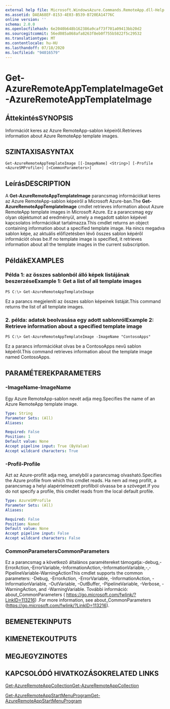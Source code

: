 ```yaml
---
external help file: Microsoft.WindowsAzure.Commands.RemoteApp.dll-Help.xml
ms.assetid: DAEA68EF-8153-4E03-B539-B720EA14776C
online version: ''
schema: 2.0.0
ms.openlocfilehash: 6e2040b648b162386a9caf73f701a09413bb20d2
ms.sourcegitcommit: 56ed085a868afa8263f8eb0f755b5822f5c29532
ms.translationtype: MT
ms.contentlocale: hu-HU
ms.lasthandoff: 07/18/2020
ms.locfileid: "94016579"
---
```

# <span data-ttu-id="8f5d4-101">Get-AzureRemoteAppTemplateImage</span><span class="sxs-lookup"><span data-stu-id="8f5d4-101">Get-AzureRemoteAppTemplateImage</span></span>

## <span data-ttu-id="8f5d4-102">Áttekintés</span><span class="sxs-lookup"><span data-stu-id="8f5d4-102">SYNOPSIS</span></span>
<span data-ttu-id="8f5d4-103">Információt keres az Azure RemoteApp-sablon képeiről.</span><span class="sxs-lookup"><span data-stu-id="8f5d4-103">Retrieves information about Azure RemoteApp template images.</span></span>

## <span data-ttu-id="8f5d4-104">SZINTAXISA</span><span class="sxs-lookup"><span data-stu-id="8f5d4-104">SYNTAX</span></span>

```
Get-AzureRemoteAppTemplateImage [[-ImageName] <String>] [-Profile <AzureSMProfile>] [<CommonParameters>]
```

## <span data-ttu-id="8f5d4-105">Leírás</span><span class="sxs-lookup"><span data-stu-id="8f5d4-105">DESCRIPTION</span></span>
<span data-ttu-id="8f5d4-106">A **Get-AzureRemoteAppTemplateImage** parancsmag információkat keres az Azure RemoteApp-sablon képeiről a Microsoft Azure-ban.</span><span class="sxs-lookup"><span data-stu-id="8f5d4-106">The **Get-AzureRemoteAppTemplateImage** cmdlet retrieves information about Azure RemoteApp template images in Microsoft Azure.</span></span>
<span data-ttu-id="8f5d4-107">Ez a parancsmag egy olyan objektumot ad eredményül, amely a megadott sablon képével kapcsolatos információkat tartalmazza.</span><span class="sxs-lookup"><span data-stu-id="8f5d4-107">This cmdlet returns an object containing information about a specified template image.</span></span>
<span data-ttu-id="8f5d4-108">Ha nincs megadva sablon képe, az aktuális előfizetésben lévő összes sablon képéről információt olvas be.</span><span class="sxs-lookup"><span data-stu-id="8f5d4-108">If no template image is specified, it retrieves information about all the template images in the current subscription.</span></span>

## <span data-ttu-id="8f5d4-109">Példák</span><span class="sxs-lookup"><span data-stu-id="8f5d4-109">EXAMPLES</span></span>

### <span data-ttu-id="8f5d4-110">Példa 1: az összes sablonból álló képek listájának beszerzése</span><span class="sxs-lookup"><span data-stu-id="8f5d4-110">Example 1: Get a list of all template images</span></span>
```
PS C:\> Get-AzureRemoteAppTemplateImage
```

<span data-ttu-id="8f5d4-111">Ez a parancs megjeleníti az összes sablon képeinek listáját.</span><span class="sxs-lookup"><span data-stu-id="8f5d4-111">This command returns the list of all template images.</span></span>

### <span data-ttu-id="8f5d4-112">2. példa: adatok beolvasása egy adott sablonról</span><span class="sxs-lookup"><span data-stu-id="8f5d4-112">Example 2: Retrieve information about a specified template image</span></span>
```
PS C:\> Get-AzureRemoteAppTemplateImage -ImageName "ContosoApps"
```

<span data-ttu-id="8f5d4-113">Ez a parancs információkat olvas be a ContosoApps nevű sablon képéről.</span><span class="sxs-lookup"><span data-stu-id="8f5d4-113">This command retrieves information about the template image named ContosoApps.</span></span>

## <span data-ttu-id="8f5d4-114">PARAMÉTEREK</span><span class="sxs-lookup"><span data-stu-id="8f5d4-114">PARAMETERS</span></span>

### <span data-ttu-id="8f5d4-115">-ImageName</span><span class="sxs-lookup"><span data-stu-id="8f5d4-115">-ImageName</span></span>
<span data-ttu-id="8f5d4-116">Egy Azure RemoteApp-sablon nevét adja meg.</span><span class="sxs-lookup"><span data-stu-id="8f5d4-116">Specifies the name of an Azure RemoteApp template image.</span></span>

```yaml
Type: String
Parameter Sets: (All)
Aliases: 

Required: False
Position: 1
Default value: None
Accept pipeline input: True (ByValue)
Accept wildcard characters: True
```

### <span data-ttu-id="8f5d4-117">-Profil</span><span class="sxs-lookup"><span data-stu-id="8f5d4-117">-Profile</span></span>
<span data-ttu-id="8f5d4-118">Azt az Azure-profilt adja meg, amelyből a parancsmag olvasható.</span><span class="sxs-lookup"><span data-stu-id="8f5d4-118">Specifies the Azure profile from which this cmdlet reads.</span></span>
<span data-ttu-id="8f5d4-119">Ha nem ad meg profilt, a parancsmag a helyi alapértelmezett profilból olvassa be a szöveget.</span><span class="sxs-lookup"><span data-stu-id="8f5d4-119">If you do not specify a profile, this cmdlet reads from the local default profile.</span></span>

```yaml
Type: AzureSMProfile
Parameter Sets: (All)
Aliases: 

Required: False
Position: Named
Default value: None
Accept pipeline input: False
Accept wildcard characters: False
```

### <span data-ttu-id="8f5d4-120">CommonParameters</span><span class="sxs-lookup"><span data-stu-id="8f5d4-120">CommonParameters</span></span>
<span data-ttu-id="8f5d4-121">Ez a parancsmag a következő általános paramétereket támogatja:-debug,-ErrorAction,-ErrorVariable,-InformationAction,-InformationVariable,-,-PipelineVariable-WarningAction</span><span class="sxs-lookup"><span data-stu-id="8f5d4-121">This cmdlet supports the common parameters: -Debug, -ErrorAction, -ErrorVariable, -InformationAction, -InformationVariable, -OutVariable, -OutBuffer, -PipelineVariable, -Verbose, -WarningAction, and -WarningVariable.</span></span> <span data-ttu-id="8f5d4-122">További információ: about_CommonParameters ( https://go.microsoft.com/fwlink/?LinkID=113216) .</span><span class="sxs-lookup"><span data-stu-id="8f5d4-122">For more information, see about_CommonParameters (https://go.microsoft.com/fwlink/?LinkID=113216).</span></span>

## <span data-ttu-id="8f5d4-123">BEMENETEK</span><span class="sxs-lookup"><span data-stu-id="8f5d4-123">INPUTS</span></span>

## <span data-ttu-id="8f5d4-124">KIMENETEK</span><span class="sxs-lookup"><span data-stu-id="8f5d4-124">OUTPUTS</span></span>

## <span data-ttu-id="8f5d4-125">MEGJEGYZI</span><span class="sxs-lookup"><span data-stu-id="8f5d4-125">NOTES</span></span>

## <span data-ttu-id="8f5d4-126">KAPCSOLÓDÓ HIVATKOZÁSOK</span><span class="sxs-lookup"><span data-stu-id="8f5d4-126">RELATED LINKS</span></span>

[<span data-ttu-id="8f5d4-127">Get-AzureRemoteAppCollection</span><span class="sxs-lookup"><span data-stu-id="8f5d4-127">Get-AzureRemoteAppCollection</span></span>](./Get-AzureRemoteAppCollection.md)

[<span data-ttu-id="8f5d4-128">Get-AzureRemoteAppStartMenuProgram</span><span class="sxs-lookup"><span data-stu-id="8f5d4-128">Get-AzureRemoteAppStartMenuProgram</span></span>](./Get-AzureRemoteAppStartMenuProgram.md)


